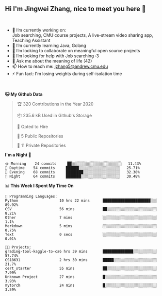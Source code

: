 Hi I'm Jingwei Zhang, nice to meet you here 👋
---
<br>


- 🔭 I’m currently working on: <br>
    Job searching, CMU course projects, A live-stream video sharing app, Teaching Assistant
- 🌱 I’m currently learning Java, Golang
- 👯 I’m looking to collaborate on meaningful open source projects
- 🤔 I’m looking for help with Job searching :3
- 💬 Ask me about the meaning of life (42)
- 📫 How to reach me: jzhang5@andrew.cmu.edu
- ⚡ Fun fact: I'm losing weights during self-isolation time
<br>


<!--START_SECTION:waka-->
**🐱 My Github Data** 

> 🏆 320 Contributions in the Year 2020
 > 
> 📦 235.6 kB Used in Github's Storage 
 > 
> 💼 Opted to Hire
 > 
> 📜 5 Public Repositories
 > 
> 🔑 11 Private Repositories 

**I'm a Night 🦉** 

```text
🌞 Morning    24 commits     ██░░░░░░░░░░░░░░░░░░░░░░░   11.43% 
🌆 Daytime    54 commits     ██████░░░░░░░░░░░░░░░░░░░   25.71% 
🌃 Evening    68 commits     ████████░░░░░░░░░░░░░░░░░   32.38% 
🌙 Night      64 commits     ███████░░░░░░░░░░░░░░░░░░   30.48%

```


📊 **This Week I Spent My Time On** 

```text
💬 Programming Languages: 
Python                   10 hrs 22 mins      ██████████████████████░░░   89.92% 
CSV                      56 mins             ██░░░░░░░░░░░░░░░░░░░░░░░   8.21% 
Other                    7 mins              ░░░░░░░░░░░░░░░░░░░░░░░░░   1.1% 
Markdown                 5 mins              ░░░░░░░░░░░░░░░░░░░░░░░░░   0.75% 
Text                     0 secs              ░░░░░░░░░░░░░░░░░░░░░░░░░   0.01%

🐱‍💻 Projects: 
grading-tool-kaggle-to-ca6 hrs 39 mins       ██████████████░░░░░░░░░░░   57.74% 
CS18631                  2 hrs 30 mins       █████░░░░░░░░░░░░░░░░░░░░   21.7% 
cert_starter             55 mins             ██░░░░░░░░░░░░░░░░░░░░░░░   7.99% 
Unknown Project          27 mins             █░░░░░░░░░░░░░░░░░░░░░░░░   3.93% 
mytorch                  24 mins             █░░░░░░░░░░░░░░░░░░░░░░░░   3.59%

```


<!--END_SECTION:waka-->
